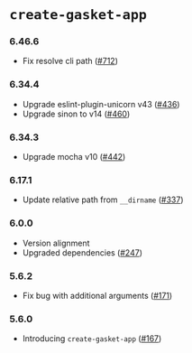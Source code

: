 # `create-gasket-app`

### 6.46.6

- Fix resolve cli path ([#712])

### 6.34.4

- Upgrade eslint-plugin-unicorn v43 ([#436])
- Upgrade sinon to v14 ([#460])

### 6.34.3

- Upgrade mocha v10 ([#442])

### 6.17.1

- Update relative path from `__dirname` ([#337])

### 6.0.0

- Version alignment
- Upgraded dependencies ([#247])

### 5.6.2

- Fix bug with additional arguments ([#171])

### 5.6.0

- Introducing `create-gasket-app` ([#167])

[#167]: https://github.com/godaddy/gasket/pull/167
[#171]: https://github.com/godaddy/gasket/pull/171
[#247]: https://github.com/godaddy/gasket/pull/247
[#337]: https://github.com/godaddy/gasket/pull/337
[#436]: https://github.com/godaddy/gasket/pull/436
[#442]: https://github.com/godaddy/gasket/pull/442
[#460]: https://github.com/godaddy/gasket/pull/460
[#712]: https://github.com/godaddy/gasket/pull/712
